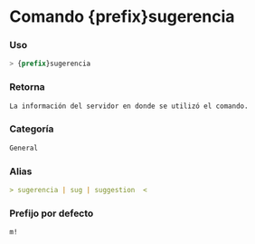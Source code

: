 # Comando {prefix}sugerencia

### Uso
```css
> {prefix}sugerencia
```

### Retorna
```md
La información del servidor en donde se utilizó el comando.
```

### Categoría
```md
General
```

### Alias
```md
> sugerencia | sug | suggestion  <
```

### Prefijo por defecto
```css
m!
```